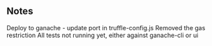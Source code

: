 ## Notes

Deploy to ganache - update port in truffle-config.js
Removed the gas restriction
All tests not running yet, either against ganache-cli or ui